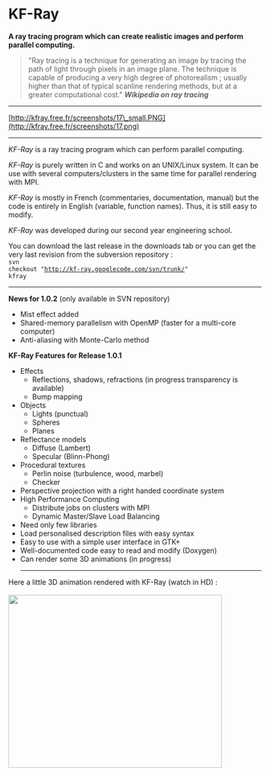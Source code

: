 # KF-Ray #

**A ray tracing program which can create realistic images and perform parallel computing.**

> "Ray tracing is a technique for generating an image by tracing the path of light through pixels in an image plane. The technique is capable of producing a very high degree of photorealism ; usually higher than that of typical scanline rendering methods, but at a greater computational cost."
**_Wikipedia on ray tracing_**

---

[http://kfray.free.fr/screenshots/17\_small.PNG](http://kfray.free.fr/screenshots/17.png) ![![](http://kfray.free.fr/screenshots/scn5_small.png)](http://kfray.free.fr/screenshots/scn5.png) ![![](http://kfray.free.fr/screenshots/scn6_small.png)](http://kfray.free.fr/screenshots/scn6.png) ![![](http://kfray.free.fr/screenshots/scene7_small.png)](http://kfray.free.fr/screenshots/scene7.png)

---


_KF-Ray_ is a ray tracing program which can perform parallel computing.

_KF-Ray_ is purely written in C and works on an UNIX/Linux system. It can be use with several computers/clusters in the same time for parallel rendering with MPI.

_KF-Ray_ is mostly in French (commentaries, documentation, manual) but the code is entirely in English (variable, function names). Thus, it is still easy to modify.

_KF-Ray_ was developed during our second year engineering school.

You can download the last release in the downloads tab or you can get the very last revision from the subversion repository :<br>
<code>svn checkout "http://kf-ray.googlecode.com/svn/trunk/" kfray</code><br>
<hr />
<b>News for 1.0.2</b> (only available in SVN repository)<br>
<ul><li>Mist effect added<br>
</li><li>Shared-memory parallelism with OpenMP (faster for a multi-core computer)<br>
</li><li>Anti-aliasing with Monte-Carlo method</li></ul>

<b>KF-Ray Features for Release 1.0.1</b>
<ul><li>Effects<br>
<ul><li>Reflections, shadows, refractions (in progress transparency is available)<br>
</li><li>Bump mapping<br>
</li></ul></li><li>Objects<br>
<ul><li>Lights (punctual)<br>
</li><li>Spheres<br>
</li><li>Planes<br>
</li></ul></li><li>Reflectance models<br>
<ul><li>Diffuse (Lambert)<br>
</li><li>Specular (Blinn-Phong)<br>
</li></ul></li><li>Procedural textures<br>
<ul><li>Perlin noise (turbulence, wood, marbel)<br>
</li><li>Checker<br>
</li></ul></li><li>Perspective projection with a right handed coordinate system<br>
</li><li>High Performance Computing<br>
<ul><li>Distribute jobs on clusters with MPI<br>
</li><li>Dynamic Master/Slave Load Balancing<br>
</li></ul></li><li>Need only few libraries<br>
</li><li>Load personalised description files with easy syntax<br>
</li><li>Easy to use with a simple user interface in GTK+<br>
</li><li>Well-documented code easy to read and modify (Doxygen)<br>
</li><li>Can render some 3D animations (in progress)<br>
<hr /></li></ul>

Here a little 3D animation rendered with KF-Ray (watch in HD) :<br>
<br>
<a href='http://www.youtube.com/watch?feature=player_embedded&v=we_XeS_Gv7o' target='_blank'><img src='http://img.youtube.com/vi/we_XeS_Gv7o/0.jpg' width='425' height=344 /></a>